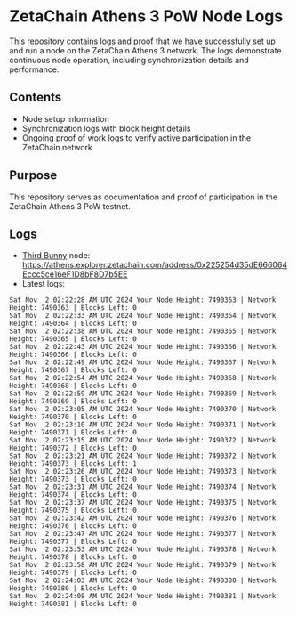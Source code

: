 # ZetaChain Athens 3 PoW Node Logs
This repository contains logs and proof that we have successfully set up and run a node on the ZetaChain Athens 3 network. The logs demonstrate continuous node operation, including synchronization details and performance.

## Contents
- Node setup information
- Synchronization logs with block height details
- Ongoing proof of work logs to verify active participation in the ZetaChain network

## Purpose
This repository serves as documentation and proof of participation in the ZetaChain Athens 3 PoW testnet.

## Logs

- [Third Bunny](https://thirdbunny.xyz/) node: https://athens.explorer.zetachain.com/address/0x225254d35dE666064Eccc5ce16eF1D8bF8D7b5EE
- Latest logs:
```
Sat Nov  2 02:22:28 AM UTC 2024 Your Node Height: 7490363 | Network Height: 7490363 | Blocks Left: 0
Sat Nov  2 02:22:33 AM UTC 2024 Your Node Height: 7490364 | Network Height: 7490364 | Blocks Left: 0
Sat Nov  2 02:22:38 AM UTC 2024 Your Node Height: 7490365 | Network Height: 7490365 | Blocks Left: 0
Sat Nov  2 02:22:43 AM UTC 2024 Your Node Height: 7490366 | Network Height: 7490366 | Blocks Left: 0
Sat Nov  2 02:22:49 AM UTC 2024 Your Node Height: 7490367 | Network Height: 7490367 | Blocks Left: 0
Sat Nov  2 02:22:54 AM UTC 2024 Your Node Height: 7490368 | Network Height: 7490368 | Blocks Left: 0
Sat Nov  2 02:22:59 AM UTC 2024 Your Node Height: 7490369 | Network Height: 7490369 | Blocks Left: 0
Sat Nov  2 02:23:05 AM UTC 2024 Your Node Height: 7490370 | Network Height: 7490370 | Blocks Left: 0
Sat Nov  2 02:23:10 AM UTC 2024 Your Node Height: 7490371 | Network Height: 7490371 | Blocks Left: 0
Sat Nov  2 02:23:15 AM UTC 2024 Your Node Height: 7490372 | Network Height: 7490372 | Blocks Left: 0
Sat Nov  2 02:23:21 AM UTC 2024 Your Node Height: 7490372 | Network Height: 7490373 | Blocks Left: 1
Sat Nov  2 02:23:26 AM UTC 2024 Your Node Height: 7490373 | Network Height: 7490373 | Blocks Left: 0
Sat Nov  2 02:23:31 AM UTC 2024 Your Node Height: 7490374 | Network Height: 7490374 | Blocks Left: 0
Sat Nov  2 02:23:37 AM UTC 2024 Your Node Height: 7490375 | Network Height: 7490375 | Blocks Left: 0
Sat Nov  2 02:23:42 AM UTC 2024 Your Node Height: 7490376 | Network Height: 7490376 | Blocks Left: 0
Sat Nov  2 02:23:47 AM UTC 2024 Your Node Height: 7490377 | Network Height: 7490377 | Blocks Left: 0
Sat Nov  2 02:23:53 AM UTC 2024 Your Node Height: 7490378 | Network Height: 7490378 | Blocks Left: 0
Sat Nov  2 02:23:58 AM UTC 2024 Your Node Height: 7490379 | Network Height: 7490379 | Blocks Left: 0
Sat Nov  2 02:24:03 AM UTC 2024 Your Node Height: 7490380 | Network Height: 7490380 | Blocks Left: 0
Sat Nov  2 02:24:08 AM UTC 2024 Your Node Height: 7490381 | Network Height: 7490381 | Blocks Left: 0
```

